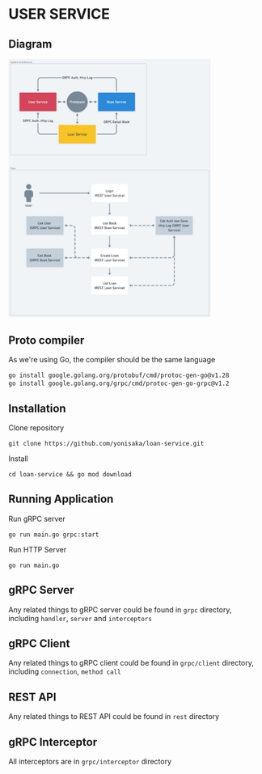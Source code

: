 # USER SERVICE

## Diagram
<img src="https://github.com/yonisaka/protobank/blob/main/diagram.png?raw=true" width="400"/>

## Proto compiler

As we're using Go, the compiler should be the same language
```shell
go install google.golang.org/protobuf/cmd/protoc-gen-go@v1.28
go install google.golang.org/grpc/cmd/protoc-gen-go-grpc@v1.2
```

## Installation
Clone repository
```shell
git clone https://github.com/yonisaka/loan-service.git
```
Install

```shell
cd loan-service && go mod download 
```
## Running Application
Run gRPC server
```shell
go run main.go grpc:start
```
Run HTTP Server
```shell
go run main.go
```

## gRPC Server
Any related things to gRPC server could be found in `grpc` directory, including `handler`, `server` and `interceptors`

## gRPC Client
Any related things to gRPC client could be found in `grpc/client` directory, including `connection`, `method call`

## REST API
Any related things to REST API could be found in `rest` directory

## gRPC Interceptor
All interceptors are in `grpc/interceptor` directory